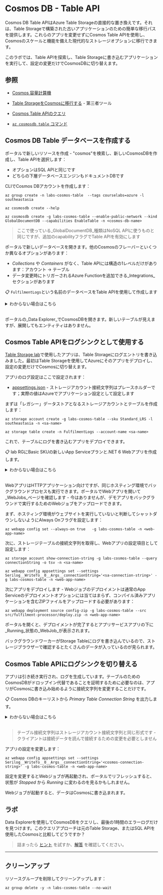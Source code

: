 # Cosmos DB - Table API

Cosmos DB Table APIはAzure Table Storageの直接的な置き換えです。それは、Table Storageで構築された古いアプリケーションのための簡単な移行パスを提供します。これらのアプリを変更せずにCosmos Table APIを使用し、Cosmosのスケールと機能を備えた現代的なストレージオプションに移行できます。

このラボでは、Table APIを探索し、Table Storageに書き込むアプリケーションを実行して、設定の変更だけでCosmosDBに切り替えます。

## 参照

- [Cosmos 容量計算機](https://cosmos.azure.com/capacitycalculator/)

- [Table StorageをCosmosに移行する](https://learn.microsoft.com/en-us/azure/cosmos-db/table/import) - 第三者ツール

- [Cosmos Table APIのクエリ](https://learn.microsoft.com/en-us/azure/cosmos-db/table/tutorial-query)

- [`az cosmosdb table` コマンド](https://docs.microsoft.com/en-us/cli/azure/cosmosdb/table?view=azure-cli-latest)


## Cosmos DB Table データベースを作成する

ポータルで新しいリソースを作成 - "cosmos"を検索し、新しいCosmosDBを作成し、Table APIを選択します：

- オプションはSQL APIと同じです
- どちらの下層データベースエンジンもドキュメントDBです

CLIでCosmos DBアカウントを作成します：



```
az group create -n labs-cosmos-table  --tags courselabs=azure -l southeastasia

az cosmosdb create --help

az cosmosdb create -g labs-cosmos-table --enable-public-network --kind GlobalDocumentDB --capabilities EnableTable -n <cosmos-db-name>
```


> ここで使っている_GlobalDocumentDB_種類はNoSQL APIに使うものと同じですが、追加のcapabilityフラグでTable APIを有効にします

ポータルで新しいデータベースを開きます。他のCosmosのフレーバーといくつか異なるオプションがあります：

- _Collections_ や _Containers_ がなく、Table APIには構造の1レベルだけがあります：アカウント -> テーブル
- データ変更時にトリガーされるAzure Functionを追加できる_Integrations_セクションがあります

📋 `FulfilmentLogs`という名前のデータベースをTable APIを使用して作成します

<details>
  <summary>わからない場合はこちら</summary>

`cosmosdb table create` コマンドが必要です：


```
az cosmosdb table create --help

az cosmosdb table create --name FulfilmentLogs -g labs-cosmos-table --account-name <cosmos-db-name>
```


</details><br/>

ポータルの_Data Explorer_でCosmosDBを開きます。新しいテーブルが見えますが、展開してもエンティティはありません。

## Cosmos Table APIをログシンクとして使用する

[Table Storage lab](/labs/storage-table/README.md)で使用したアプリは、Table Storageにログエントリを書き込みました。最初はTable Storageを使用してAzureにそのアプリをデプロイし、設定の変更だけでCosmosに切り替えます。

アプリのログ設定はここで設定されます：

- [appsettings.json](/src/fulfilment-processor/appsettings.json) - ストレージアカウント接続文字列はプレースホルダーです；実際の値はAzureでアプリケーション設定として設定します

まずは「レガシー」データストアとなるストレージアカウントとテーブルを作成します：



```
az storage account create -g labs-cosmos-table --sku Standard_LRS -l southeastasia -n <sa-name>

az storage table create -n FulfilmentLogs --account-name <sa-name>
```


これで、テーブルにログを書き込むアプリをデプロイできます。

📋 lab RGにBasic SKUの新しいApp Serviceプランと.NET 6 Webアプリを作成します。

<details>
  <summary>わからない場合はこちら</summary>


```
az appservice plan create -g labs-cosmos-table -n app-plan-01 --sku B1 --number-of-workers 1

az webapp create -g labs-cosmos-table --plan app-plan-01 --runtime dotnet:6 -n <web-app-name>
```


</details><br/>

WebアプリはHTTPアプリケーション向けですが、同じホスティング環境でバックグラウンドプロセスも実行できます。ポータルでWebアプリを開いて_WebJobs_ページを確認します - 今はありませんが、デモアプリをバックグラウンドで実行するためのWebジョブをアップロードできます。

まず、ホスティング環境がウェブサイトを実行していないと判断してシャットダウンしないようにAlways Onフラグを設定します：



```
az webapp config set --always-on true   -g labs-cosmos-table -n <web-app-name>
```


次に、ストレージテーブルの接続文字列を取得し、Webアプリの設定項目として設定します：



```
az storage account show-connection-string -g labs-cosmos-table --query connectionString -o tsv -n <sa-name>

az webapp config appsettings set --settings Serilog__WriteTo__0__Args__connectionString='<sa-connection-string>' -g labs-cosmos-table -n <web-app-name> 
```


次にアプリをデプロイします - Webジョブのデプロイメントは通常のApp Serviceのデプロイメントオプションには当てはまらず、コンパイル済みアプリケーションを含むZIPファイルをアップロードする必要があります：


```
az webapp deployment source config-zip -g labs-cosmos-table --src src/fulfilment-processor/deploy.zip -n <web-app-name>
```


ポータルを開くと、デプロイメントが完了するとアプリサービスアプリの下に_Running_状態の_WebJob_が表示されます。

バックグラウンドワーカーがStorage Tableにログを書き込んでいるので、ストレージブラウザーで確認するとたくさんのデータが入っているのが見られます。

## Cosmos Table APIにログシンクを切り替える

アプリは引き続き実行され、ログを生成しています。テーブルのためのCosmosDBがドロップイン代替であることを証明するために必要なのは、アプリがCosmosに書き込み始めるように接続文字列を変更することだけです。

📋 Cosmos DBのキーリストから _Primary Table Connection String_ を出力します。

<details>
  <summary>わからない場合はこちら</summary>

データベースアカウントレベルのキーリストです。すべてのAPIタイプに対して同じコマンドですが、SQLとTableの接続文字列が両方とも表示されます：



```
az cosmosdb keys list --type connection-strings -g labs-cosmos-table  --query "connectionStrings[?description==``Primary Table Connection String``].connectionString" -o tsv -n <cosmos-db-name>
```


</details><br/>

> テーブル接続文字列はストレージアカウント接続文字列と同じ形式です - クライアントは接続データを読んで接続するための変更を必要としません

アプリの設定を変更します：



```
az webapp config appsettings set --settings Serilog__WriteTo__0__Args__connectionString='<cosmos-connection-string>' -g labs-cosmos-table -n <web-app-name>
```


設定を変更するとWebジョブが再起動され、ポータルでリフレッシュすると、状態が _Stopped_ から _Running_ に変わるのを見るかもしれません。

Webジョブが起動すると、データはCosmosに書き込まれます。

## ラボ

Data Explorerを使用してCosmosDBをクエリし、最後の1時間のエラーログだけを見つけます。このクエリアプローチは元のTable Storage、またはSQL APIを使用したCosmosと比較してどうですか？

> 詰まったら [ヒント](hints.md) を試すか、[解答](solution.md) を確認してください。

___

## クリーンアップ

リソースグループを削除してクリーンアップします：



```
az group delete -y -n labs-cosmos-table --no-wait
```
